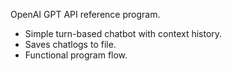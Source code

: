 OpenAI GPT API reference program.
- Simple turn-based chatbot with context history.
- Saves chatlogs to file.
- Functional program flow.  
